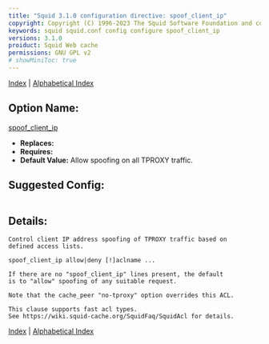 ```yaml
---
title: "Squid 3.1.0 configuration directive: spoof_client_ip"
copyright: Copyright (C) 1996-2023 The Squid Software Foundation and contributors
keywords: squid squid.conf config configure spoof_client_ip
versions: 3.1.0
proiduct: Squid Web cache
permissions: GNU GPL v2
# showMiniToc: true
---
```

[Index](index#toc_spoof_client_ip) | [Alphabetical Index](index_all#toc_spoof_client_ip)

## Option Name:
[spoof_client_ip](#spoof_client_ip)
 * **Replaces:** 
 * **Requires:** 
 * **Default Value:** Allow spoofing on all TPROXY traffic.


## Suggested Config:
```plaintext

```

## Details:

	Control client IP address spoofing of TPROXY traffic based on
	defined access lists.

	spoof_client_ip allow|deny [!]aclname ...

	If there are no "spoof_client_ip" lines present, the default
	is to "allow" spoofing of any suitable request.

	Note that the cache_peer "no-tproxy" option overrides this ACL.

	This clause supports fast acl types.
	See https://wiki.squid-cache.org/SquidFaq/SquidAcl for details.



[Index](index#toc_spoof_client_ip) | [Alphabetical Index](index_all#toc_spoof_client_ip)

